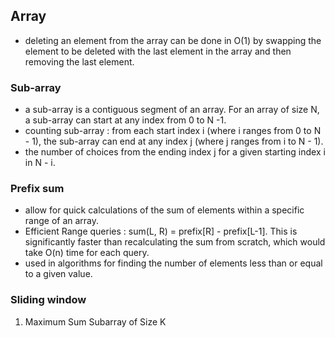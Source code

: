 ## Array
- deleting an element from the array can be done in O(1) by swapping the element to be deleted with the last element in the array and then removing the last element.

### Sub-array
- a sub-array is a contiguous segment of an array. For an array of size N, a sub-array can start at any index from 0 to N -1. 
- counting sub-array : from each start index i (where i ranges from 0 to N - 1), the sub-array can end at any index j (where j ranges from i to N - 1).
- the number of choices from the ending index j for a given starting index i in N - i.

### Prefix sum
- allow for quick calculations of the sum of elements within a specific range of an array.
- Efficient Range queries : sum(L, R) = prefix[R] - prefix[L-1]. This is significantly faster than recalculating the sum from scratch, which would take O(n) time for each query.
- used in algorithms for finding the number of elements less than or equal to a given value.

### Sliding window
1. Maximum Sum Subarray of Size K 